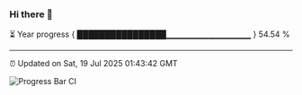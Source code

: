 ### Hi there 👋

⏳ Year progress { ████████████████▁▁▁▁▁▁▁▁▁▁▁▁▁▁ } 54.54 %

---

⏰ Updated on Sat, 19 Jul 2025 01:43:42 GMT

![Progress Bar CI](https://github.com/liununu/liununu/workflows/Progress%20Bar%20CI/badge.svg)

